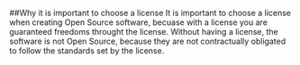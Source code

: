 ##Why it is important to choose a license
It is important to choose a license when creating Open Source software, becuase with a license you are guaranteed freedoms throught the license.  Without having a license, the software is not Open Source, because they are not contractually obligated to follow the standards set by the license.

##
